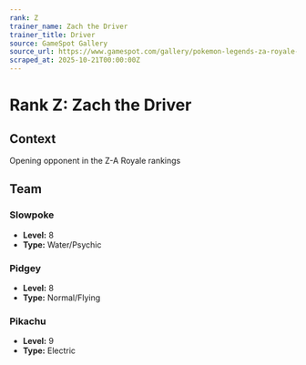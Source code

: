 ```yaml
---
rank: Z
trainer_name: Zach the Driver
trainer_title: Driver
source: GameSpot Gallery
source_url: https://www.gamespot.com/gallery/pokemon-legends-za-royale-trainers/2900-7141/
scraped_at: 2025-10-21T00:00:00Z
---
```


# Rank Z: Zach the Driver

## Context
Opening opponent in the Z-A Royale rankings

## Team

### Slowpoke
- **Level:** 8
- **Type:** Water/Psychic

### Pidgey
- **Level:** 8
- **Type:** Normal/Flying

### Pikachu
- **Level:** 9
- **Type:** Electric
